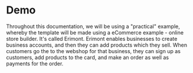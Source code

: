 # Demo

Throughout this documentation, we will be using a "practical" example, whereby the template will be made using a eCommerce example - online store builder. It's called Erimont. Erimont enables businesses to create business accounts, and then they can add products which they sell. When customers go the to the webshop for that business, they can sign up as customers, add products to the card, and make an order as well as payments for the order.

